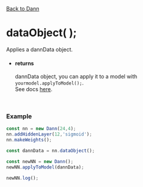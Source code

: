 [Back to Dann](https://github.com/matiasvlevi/Dann/wiki/Dann-Object)

# dataObject( );
Applies a dannData object.

- #### returns<br/>
     dannData object, you can apply it to a model with `yourmodel.applyToModel();`.<br/> See docs [here](https://github.com/matiasvlevi/Dann/wiki/Dann-applyToModel).

<br/>


### Example

```js
const nn = new Dann(24,4);
nn.addHiddenLayer(12,'sigmoid');
nn.makeWeights();

const dannData = nn.dataObject();

const newNN = new Dann();
newNN.applyToModel(dannData);

newNN.log();
```